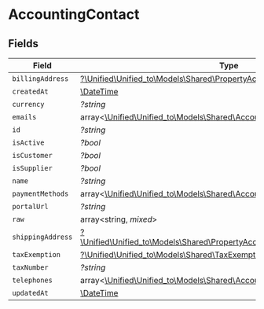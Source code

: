 # AccountingContact


## Fields

| Field                                                                                                                                          | Type                                                                                                                                           | Required                                                                                                                                       | Description                                                                                                                                    |
| ---------------------------------------------------------------------------------------------------------------------------------------------- | ---------------------------------------------------------------------------------------------------------------------------------------------- | ---------------------------------------------------------------------------------------------------------------------------------------------- | ---------------------------------------------------------------------------------------------------------------------------------------------- |
| `billingAddress`                                                                                                                               | [?\Unified\Unified_to\Models\Shared\PropertyAccountingContactBillingAddress](../../Models/Shared/PropertyAccountingContactBillingAddress.md)   | :heavy_minus_sign:                                                                                                                             | N/A                                                                                                                                            |
| `createdAt`                                                                                                                                    | [\DateTime](https://www.php.net/manual/en/class.datetime.php)                                                                                  | :heavy_minus_sign:                                                                                                                             | N/A                                                                                                                                            |
| `currency`                                                                                                                                     | *?string*                                                                                                                                      | :heavy_minus_sign:                                                                                                                             | N/A                                                                                                                                            |
| `emails`                                                                                                                                       | array<[\Unified\Unified_to\Models\Shared\AccountingEmail](../../Models/Shared/AccountingEmail.md)>                                             | :heavy_minus_sign:                                                                                                                             | N/A                                                                                                                                            |
| `id`                                                                                                                                           | *?string*                                                                                                                                      | :heavy_minus_sign:                                                                                                                             | N/A                                                                                                                                            |
| `isActive`                                                                                                                                     | *?bool*                                                                                                                                        | :heavy_minus_sign:                                                                                                                             | N/A                                                                                                                                            |
| `isCustomer`                                                                                                                                   | *?bool*                                                                                                                                        | :heavy_minus_sign:                                                                                                                             | N/A                                                                                                                                            |
| `isSupplier`                                                                                                                                   | *?bool*                                                                                                                                        | :heavy_minus_sign:                                                                                                                             | N/A                                                                                                                                            |
| `name`                                                                                                                                         | *?string*                                                                                                                                      | :heavy_minus_sign:                                                                                                                             | N/A                                                                                                                                            |
| `paymentMethods`                                                                                                                               | array<[\Unified\Unified_to\Models\Shared\AccountingContactPaymentMethod](../../Models/Shared/AccountingContactPaymentMethod.md)>               | :heavy_minus_sign:                                                                                                                             | N/A                                                                                                                                            |
| `portalUrl`                                                                                                                                    | *?string*                                                                                                                                      | :heavy_minus_sign:                                                                                                                             | N/A                                                                                                                                            |
| `raw`                                                                                                                                          | array<string, *mixed*>                                                                                                                         | :heavy_minus_sign:                                                                                                                             | N/A                                                                                                                                            |
| `shippingAddress`                                                                                                                              | [?\Unified\Unified_to\Models\Shared\PropertyAccountingContactShippingAddress](../../Models/Shared/PropertyAccountingContactShippingAddress.md) | :heavy_minus_sign:                                                                                                                             | N/A                                                                                                                                            |
| `taxExemption`                                                                                                                                 | [?\Unified\Unified_to\Models\Shared\TaxExemption](../../Models/Shared/TaxExemption.md)                                                         | :heavy_minus_sign:                                                                                                                             | N/A                                                                                                                                            |
| `taxNumber`                                                                                                                                    | *?string*                                                                                                                                      | :heavy_minus_sign:                                                                                                                             | N/A                                                                                                                                            |
| `telephones`                                                                                                                                   | array<[\Unified\Unified_to\Models\Shared\AccountingTelephone](../../Models/Shared/AccountingTelephone.md)>                                     | :heavy_minus_sign:                                                                                                                             | N/A                                                                                                                                            |
| `updatedAt`                                                                                                                                    | [\DateTime](https://www.php.net/manual/en/class.datetime.php)                                                                                  | :heavy_minus_sign:                                                                                                                             | N/A                                                                                                                                            |